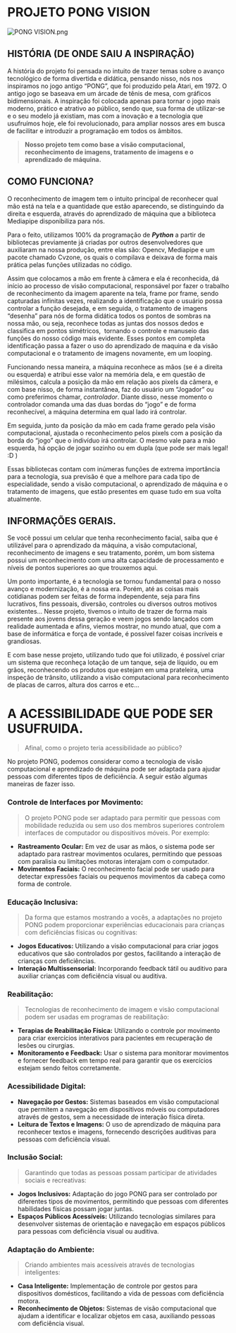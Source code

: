 # PROJETO PONG VISION

![PONG VISION.png](PROJETO%20PONG%20VISION%202a99a6b3636c49f19aaa6c28ccd45427/PONG_VISION.png)

## **HISTÓRIA (DE ONDE SAIU A INSPIRAÇÃO)**

A história do projeto foi pensada no intuito de trazer temas sobre o avanço tecnológico de forma divertida e didática, pensando nisso, nós nos inspiramos no jogo antigo “PONG”, que foi produzido pela Atari, em 1972. O antigo jogo se baseava em um árcade de tênis de mesa, com gráficos bidimensionais. A inspiração foi colocada apenas para tornar o jogo mais moderno, prático e atrativo ao público, sendo que, sua forma de utilizar-se e o seu modelo já existiam, mas com a inovação e a tecnologia que usufruímos hoje, ele foi revolucionado, para ampliar nossos ares em busca de facilitar e introduzir a programação em todos os âmbitos.

> **Nosso projeto tem como base a visão computacional, reconhecimento de imagens, tratamento de imagens e o aprendizado de máquina.**
> 

## **COMO FUNCIONA?**

O reconhecimento de imagem tem o intuito principal de reconhecer qual mão está na tela e a quantidade que estão aparecendo, se distinguindo da direita e esquerda, através do aprendizado de máquina que a biblioteca Mediapipe disponibiliza para nós.

Para o feito, utilizamos 100% da programação de ***Python*** a partir de bibliotecas previamente já criadas por outros desenvolvedores que auxiliaram na nossa produção, entre elas são: Opencv, Mediapipe e um pacote chamado Cvzone, os quais o compilava e deixava de forma mais prática pelas funções utilizadas no código.

Assim que colocamos a mão em frente à câmera e ela é reconhecida, dá início ao processo de visão computacional, responsável por fazer o trabalho de reconhecimento da imagem aparente na tela, frame por frame, sendo capturadas infinitas vezes, realizando a identificação que o usuário possa controlar a função desejada, e em seguida, o tratamento de imagens “desenha” para nós de forma didática todos os pontos de sombras na nossa mão, ou seja, reconhece todas as juntas dos nossos dedos e classifica em pontos simétricos,  tornando o controle e manuseio das funções do nosso código mais evidente. Esses pontos em completa identificação passa a fazer o uso do aprendizado de maquina e da visão computacional e o tratamento de imagens novamente, em um looping.

Funcionando nessa maneira, a máquina reconhece as mãos (se é a direita ou esquerda) e atribui esse valor na memória dela, e em questão de milésimos, calcula a posição da mão em relação aos pixels da câmera, e com base nisso, de forma instantânea, faz do usuário um “Jogador” ou como preferimos chamar, *controlador*. Diante disso, nesse momento o controlador comanda uma das duas bordas do “jogo” e de forma reconhecível, a máquina determina em qual lado irá controlar.

Em seguida, junto da posição da mão em cada frame gerado pela visão computacional, ajustada o reconhecimento pelos pixels com a posição da borda do “jogo” que o indivíduo irá controlar. O mesmo vale para a mão esquerda, há opção de jogar sozinho ou em dupla (que pode ser mais legal! :D )

Essas bibliotecas contam com inúmeras funções de extrema importância para a tecnologia, sua previsão é que a melhore para cada tipo de especialidade, sendo a visão computacional, o aprendizado de máquina e o tratamento de imagens, que estão presentes em quase tudo em sua volta atualmente.

## **INFORMAÇÕES GERAIS.**

Se você possui um celular que tenha reconhecimento facial, saiba que é utilizável para o aprendizado da máquina, a visão computacional, reconhecimento de imagens e seu tratamento, porém, um bom sistema possui um reconhecimento com uma alta capacidade de processamento e níveis de pontos superiores ao que trouxemos aqui.

Um ponto importante, é a tecnologia se tornou fundamental para o nosso avanço e modernização, é a nossa era. Porém, até as coisas mais cotidianas podem ser feitas de forma independente, seja para fins lucrativos, fins pessoais, diversão, controles ou diversos outros motivos existentes... Nesse projeto, tivemos o intuito de trazer de forma mais presente aos jovens dessa geração e veem jogos sendo lançados com realidade aumentada e afins, viemos mostrar, no mundo atual, que com a base de informática e força de vontade, é possível fazer coisas incríveis e grandiosas.

E com base nesse projeto, utilizando tudo que foi utilizado, é possível criar um sistema que reconheça lotação de um tanque, seja de líquido, ou em grãos, reconhecendo os produtos que estejam em uma prateleira, uma inspeção de trânsito, utilizando a visão computacional para reconhecimento de placas de carros, altura dos carros e etc...

# **A ACESSIBILIDADE QUE PODE SER USUFRUIDA.**

> Afinal, como o projeto teria acessibilidade ao público?
> 

No projeto PONG, podemos considerar como a tecnologia de visão computacional e aprendizado de máquina pode ser adaptada para ajudar pessoas com diferentes tipos de deficiência. A seguir estão algumas maneiras de fazer isso.

### **Controle de Interfaces por Movimento:**

> O projeto PONG pode ser adaptado para permitir que pessoas com mobilidade reduzida ou sem uso dos membros superiores controlem interfaces de computador ou dispositivos móveis. Por exemplo:
> 
- **Rastreamento Ocular:** Em vez de usar as mãos, o sistema pode ser adaptado para rastrear movimentos oculares, permitindo que pessoas com paralisia ou limitações motoras interajam com o computador.
- **Movimentos Faciais:** O reconhecimento facial pode ser usado para detectar expressões faciais ou pequenos movimentos da cabeça como forma de controle.

### **Educação Inclusiva:**

> Da forma que estamos mostrando a vocês, a adaptações no projeto PONG podem proporcionar experiências educacionais para crianças com deficiências físicas ou cognitivas:
> 
- **Jogos Educativos:** Utilizando a visão computacional para criar jogos educativos que são controlados por gestos, facilitando a interação de crianças com deficiências.
- **Interação Multissensorial:** Incorporando feedback tátil ou auditivo para auxiliar crianças com deficiência visual ou auditiva.

### **Reabilitação:**

> Tecnologias de reconhecimento de imagem e visão computacional podem ser usadas em programas de reabilitação:
> 
- **Terapias de Reabilitação Física:** Utilizando o controle por movimento para criar exercícios interativos para pacientes em recuperação de lesões ou cirurgias.
- **Monitoramento e Feedback:** Usar o sistema para monitorar movimentos e fornecer feedback em tempo real para garantir que os exercícios estejam sendo feitos corretamente.

### **Acessibilidade Digital:**

- **Navegação por Gestos:** Sistemas baseados em visão computacional que permitem a navegação em dispositivos móveis ou computadores através de gestos, sem a necessidade de interação física direta.
- **Leitura de Textos e Imagens:** O uso de aprendizado de máquina para reconhecer textos e imagens, fornecendo descrições auditivas para pessoas com deficiência visual.

### **Inclusão Social:**

> Garantindo que todas as pessoas possam participar de atividades sociais e recreativas:
> 
- **Jogos Inclusivos:** Adaptação do jogo PONG para ser controlado por diferentes tipos de movimentos, permitindo que pessoas com diferentes habilidades físicas possam jogar juntas.
- **Espaços Públicos Acessíveis:** Utilizando tecnologias similares para desenvolver sistemas de orientação e navegação em espaços públicos para pessoas com deficiência visual ou auditiva.

### **Adaptação do Ambiente:**

> Criando ambientes mais acessíveis através de tecnologias inteligentes:
> 
- **Casa Inteligente:** Implementação de controle por gestos para dispositivos domésticos, facilitando a vida de pessoas com deficiência motora.
- **Reconhecimento de Objetos:** Sistemas de visão computacional que ajudam a identificar e localizar objetos em casa, auxiliando pessoas com deficiência visual.

